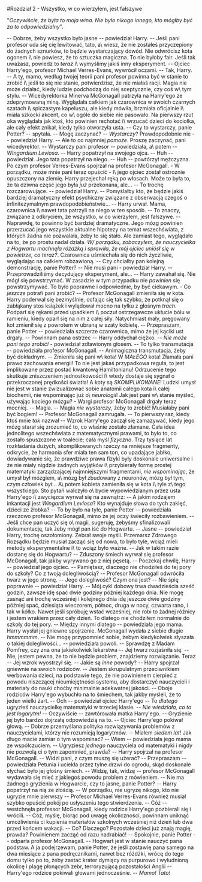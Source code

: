 #Rozdział 2 - Wszystko, w co wierzyłem, jest fałszywe


"*Oczywiście, że była to moja wina. Nie było nikogo innego, kto mógłby być za to odpowiedzialny*".

-- Dobrze, żeby wszystko było jasne -- powiedział Harry. -- Jeśli pani profesor uda się cię lewitować, tato, a\ wiesz, że nie zostałeś przyczepiony do żadnych sznurków, to będzie wystarczający dowód. Nie odwrócisz kota ogonem i\ nie powiesz, że to sztuczka magiczna. To nie byłoby fair. Jeśli tak uważasz, powiedz to *teraz* i\ wymyślimy jakiś inny eksperyment. -- Ojciec Harry'ego, profesor Michael Verres-Evans, wywrócił oczami.
-- Tak, Harry.
-- A ty, mamo, według twojej teorii pani profesor powinna być w stanie to zrobić i\ jeśli to się nie stanie, potwierdzisz, że nie miałaś racji. Magia nie może działać, kiedy ludzie podchodzą do niej sceptycznie, czy coś w\ tym stylu. -- Wicedyrektorka Minerva McGonagall patrzyła na Harry'ego ze zdeprymowaną miną. Wyglądała całkiem jak czarownica w swoich czarnych szatach i\ spiczastym kapeluszu, ale kiedy mówiła, brzmiała oficjalnie i\ miała szkocki akcent, co w\ ogóle do siebie nie pasowało. Na pierwszy rzut oka wyglądała jak ktoś, kto powinien rechotać i\ wrzucać dzieci do kociołka, ale cały efekt znikał, kiedy tylko otworzyła usta.
-- Czy to wystarczy, panie Potter? -- spytała. -- Mogę zaczynać?
-- *Wystarczy*? Prawdopodobnie nie -- powiedział Harry. -- Ale to co najmniej *pomoże*. Proszę zaczynać, pani wicedyrektor. 
-- Wystarczy pani profesor -- powiedziała, a\ potem -- *Wingardium Leviosa*. -- Harry popatrzył na swojego ojca. 
-- Huh -- powiedział. Jego tata popatrzył na niego.
-- Huh -- powtórzył mężczyzna. Po czym profesor Verres-Evans spojrzał na profesor McGonagall. - W porządku, może mnie pani teraz opuścić - I\ jego ojciec został ostrożnie opuszczony na ziemię. Harry przejechał ręką po włosach. Może to była to, że ta dziwna część jego była *już* przekonana, ale…
-- To trochę rozczarowujące. -- powiedział Harry. -- Pomyślałby kto, że będzie jakiś bardziej dramatyczny efekt psychiczny związane z obserwacją czegoś o infinitezymalnym prawdopodobieństwie… -- Harry urwał. Mama, czarownica i\ nawet tata patrzyli na niego w *ten* sposób. -- To znaczy, związane z odkryciem, że wszystko, w co wierzyłem, jest fałszywe. -- Naprawdę, to powinno być bardziej dramatyczne. Jego mózg powinien przerzucać jego wszystkie aktualne hipotezy na temat wszechświata, z których żadna nie pozwalała, żeby to się stało. Ale zamiast tego, wyglądało na to, że po prostu nadal działa. *W/ porządku, zobaczyłem, że nauczycielka z Hogwartu machnęła różdżką i sprawiła, że mój ojciec uniósł się w powietrze, co teraz?*. Czarownica uśmiechała się do nich życzliwie, wyglądając na całkiem robzawioną.
-- Czy chciałby pan kolejną demonstrację, panie Potter?
-- Nie musi pani - powiedział Harry. -- Przeprowadziliśmy decydujący eksperyment, ale... -- Harry zawahał się. Nie mógł się powstrzymać. W zasadzie w tym przypadku nie *powinien* się powstrzymywać. To było poprawne i odpowiednie, by być ciekawym. - Co *jeszcze* potrafi pani zrobić? -- Profesor McGonagall zmieniła się w kota. Harry poderwał się bezmyślnie, cofając się tak szybko, że potknął się o zabłąkany stos książek i wylądował mocno na tyłku z głośnym *trach*. Podparł się rękami przed upadkiem i\ poczuł ostrzegawcze ukłucie bólu w ramieniu, kiedy oparł się na nim z całej siły. Natychmiast mały, pręgowany kot zmienił się z powrotem w ubraną w szaty kobietę.
-- Przepraszam, panie Potter -- powiedziała szczerze czarownica, mimo że jej kąciki ust drgały. -- Powinnam pana ostrzec -- Harry oddychał ciężko. 
-- *Nie może pani tego zrobić!* - powiedział zdławionym głosem.
-- To tylko transmutacja -- powiedziała profesor McGonagall. -- Animagiczna transmutacja, żeby być dokładnym. 
-- Zmieniła się pani w\ kota! W *MAŁEGO* kota! Złamała pani prawo zachowania energii! To nie jest jakaś przypadkowa reguła, to jest implikowane przez postać kwantową Hamiltonianu! Odrzucenie tego skutkuje zniszczeniem jednostkowości i\ wtedy dostaje się sygnał o przekroczonej prędkości światła! A koty są *SKOMPLIKOWANE*! Ludzki umysł nie jest w stanie zwizualizować sobie anatomii całego kota i\ całej biochemii, nie wspominając już o\ *neurologii*! Jak jest pani w\ stanie myśleć, używając kociego mózgu? - Wargi profesor McGonagall drgały teraz mocniej.
-- Magia.
-- Magia *nie wystarczy*, żeby to zrobić! Musiałaby pani być bogiem! -- Profesor McGonagall zamrugała.
-- To pierwszy raz, kiedy ktoś mnie *tak* nazwał -- Wzrok Harry'ego zaczął się zamazywać, kiedy jego mózg starał się zrozumieć to, co właśnie zostało złamane. Cała idea jednolitego wszechświata z matematycznymi prawami, to było to, co zostało spuszczone w toalecie; cała myśl *fizyczna*. Trzy tysiące lat rozkładania dużych, skomplikowanych rzeczy na mniejsze fragmenty, odkrycie, że harmonia sfer miała ten sam ton, co upadające jabłko, dowiadywanie się, że prawdziwe prawa fizyki były doskonale uniwersalne i że nie miały nigdzie żadnych wyjątków i\ przybierały formę prostej matematyki zarządzającej najmniejszymi fragmentami, *nie wspominając*, że umysł był mózgiem, a\ mózg był zbudowany z neuronów, mózg był tym, czym człowiek *był*...
A\ potem kobieta zamieniła się w kota i\ tyle z\ tego wszystkiego.
Sto pytań walczyło o\ bycie wypowiedzianym przez usta Harry'ego i\ zwycięzca wyrwał się na zewnątrz: 
-- A jakim rodzajem inkantacji jest *Wingardium Leviosa*? Kto wynajduje słowa do tych zaklęć, dzieci ze żłobka?
-- To by było na tyle, panie Potter -- powiedziała rzeczowo profesor McGonagall, mimo że jej oczy świeciły rozbawieniem. -- Jeśli chce pan uczyć się o\ magii, sugeruję, żebyśmy sfinalizowali dokumentację, tak żeby mógł pan iść do Hogwartu. 
-- Jasne -- powiedział Harry, trochę oszołomiony. Zebrał swoje myśli. Przemarsz Zdrowego Rozsądku będzie musiał zacząć się od nowa, to było tyle, wciąż mieli metody eksperymentalne i\ to wciąż było ważne. -- Jak w takim razie dostanę się do Hogwartu? -- Zduszony śmiech wyrwał się profesor McGonagall, tak jakby wyrywano go z niej pęsetą. 
-- Poczekaj chwilę, Harry -- powiedział jego ojciec. -- Pamiętasz, dlaczego nie chodziłeś do tej pory do szkoły? Co z twoją dolegliwością? -- Profesor McGonagall odwróciła twarz w jego stronę.
-- Jego dolegliwość? Czym ona jest?
-- Nie śpię poprawnie -- powiedział Harry. -- Mój cykl dobowy trwa dwadzieścia sześć godzin, zawsze idę spać dwie godziny później każdego dnia. Nie mogę zasnąć ani trochę wcześniej i kolejnego dnia idę jeszcze dwie godziny później spać, dziesiąta wieczorem, północ, druga w nocy, czwarta rano, i tak w kółko. Nawet jeśli spróbuję wstać wcześniej, nie robi to żadnej różnicy i jestem wrakiem przez cały dzień. To dlatego nie chodziłem normalnie do szkoły do tej pory.
-- Między innymi dlatego -- powiedziała jego mama. Harry wysłał jej gniewne spojrzenie. McGonagall wydała z siebie długie *hmmmmmm*.
-- Nie mogę przypomnieć sobie, żebym kiedykolwiek słyszała o takiej dolegliwości… -- powiedziała powoli. -- Sprawdzę z Madam Pomfrey, czy zna ona jakiekolwiek lekarstwa -- Jej twarz rozjaśniła się. -- Nie, jestem pewna, że to nie będzie problem, znajdziemy rozwiązanie. Teraz -- Jej wzrok wyostrzył się. -- Jakie są *inne* powody? -- Harry spojrzał gniewnie na swoich rodziców.
-- Jestem skrupulatnym przeciwnikiem werbowania dzieci, na podstawie tego, że nie powinienem cierpieć z powodu niszczącej nieumiejętności systemu, aby dostarczyć nauczycieli i materiały do nauki choćby minimalnie adekwatnej jakości. -- Oboje rodziców Harry'ego wybuchło na to śmiechem, tak jakby myśleli, że to jeden wielki żart.
-- Och -- powiedział ojciec Harry'ego -- To *dlatego* ugryzłeś nauczycielkę matematyki w trzeciej klasie.
-- *Nie wiedziała, co to jest logarytm!*
-- Oczywiście -- zawtórowała matka Harry'ego. -- Gryzienie jej było bardzo dojrzałą odpowiedzią na to. -- Ojciec Harry'ego pokiwał głową.
-- Dobrze przemyślana polityka rozwiązywania problemów z nauczycielami, którzy nie rozumieją logarytmów.
-- Miałem *siedem lat*! Jak długo macie zamiar o tym wspominać?
-- Wiem -- powiedziała jego mama ze współczuciem. -- Ugryziesz *jednego* nauczyciela od matematyki i nigdy nie pozwolą ci o tym zapomnieć, prawda? -- Harry spojrzał na profesor McGonagall.
-- Widzi pani, z czym muszę się użerać?
-- Przepraszam -- powiedziała Petunia i uciekła przez tylne drzwi do ogrodu, skąd doskonale słychać było jej głośny śmiech.
-- Widzę, tak, widzę -- profesor McGonagall wydawała się mieć z jakiegoś powodu problem z mówieniem. -- Nie ma żadnego gryzienia w Hogwarcie, czy to jasne, panie Potter? -- Harry popatrzył na nią ze złością.
-- W porządku, nie ugryzę nikogo, kto nie ugryzie mnie pierwszy -- Profesor Michael Verres-Evans również musiał szybko opuścić pokój po usłyszeniu tego stwierdzenia.
-- Cóż -- westchnęła professor McGonagall, kiedy rodzice Harry'ego pozbierali się i wrócili. -- Cóż, myślę, biorąc pod uwagę okoliczności, powinnam uniknąć umożliwienia ci kupienia materiałów szkolnych wcześniej niż dzień lub dwa przed końcem wakacji.
-- Co? Dlaczego? Pozostałe dzieci już znają magię, prawda? Powinienem zacząć od razu nadrabiać!
-- Spokojnie, panie Potter -- odparła profesor McGonagall. -- Hogwart jest w stanie nauczyć pana podstaw. A ja podejrzewam, panie Potter, że jeśli zostawię pana samego na dwa miesiące z pana podręcznikami, nawet bez różdżki, wrócę do tego domu tylko po to, żeby zastać krater dymiący na purpurowo i wyludnioną okolicę i plagę płonących zebr, terroryzującą pozostałości Anglii -- Harry'ego rodzice pokiwali głowami jednocześnie.
-- *Mamo! Tato!*
